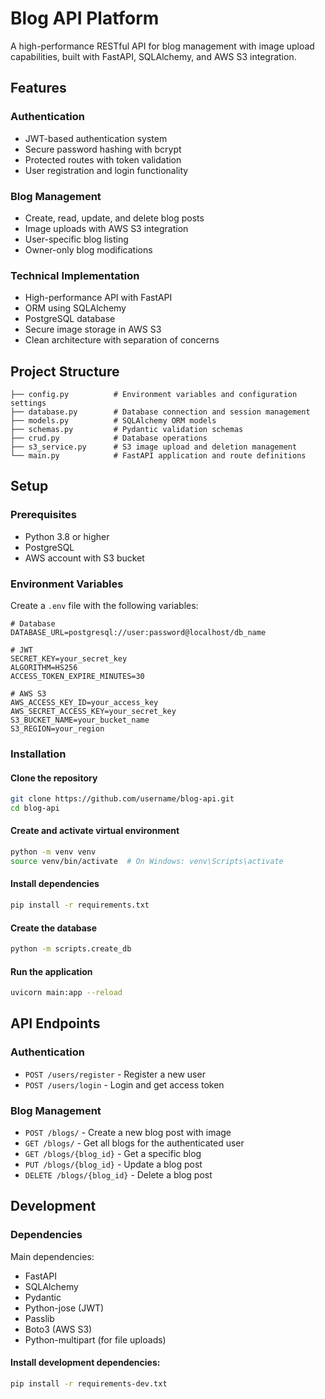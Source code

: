# Blog API Platform
A high-performance RESTful API for blog management with image upload capabilities, built with FastAPI, SQLAlchemy, and AWS S3 integration.

## Features
### Authentication
- JWT-based authentication system
- Secure password hashing with bcrypt
- Protected routes with token validation
- User registration and login functionality

### Blog Management
- Create, read, update, and delete blog posts
- Image uploads with AWS S3 integration
- User-specific blog listing
- Owner-only blog modifications

### Technical Implementation
- High-performance API with FastAPI
- ORM using SQLAlchemy
- PostgreSQL database
- Secure image storage in AWS S3
- Clean architecture with separation of concerns

## Project Structure
```
├── config.py          # Environment variables and configuration settings
├── database.py        # Database connection and session management
├── models.py          # SQLAlchemy ORM models
├── schemas.py         # Pydantic validation schemas
├── crud.py            # Database operations
├── s3_service.py      # S3 image upload and deletion management
└── main.py            # FastAPI application and route definitions
```

## Setup
### Prerequisites
- Python 3.8 or higher
- PostgreSQL
- AWS account with S3 bucket

### Environment Variables
Create a `.env` file with the following variables:
```
# Database
DATABASE_URL=postgresql://user:password@localhost/db_name

# JWT
SECRET_KEY=your_secret_key
ALGORITHM=HS256
ACCESS_TOKEN_EXPIRE_MINUTES=30

# AWS S3
AWS_ACCESS_KEY_ID=your_access_key
AWS_SECRET_ACCESS_KEY=your_secret_key
S3_BUCKET_NAME=your_bucket_name
S3_REGION=your_region
```

### Installation
#### Clone the repository
```bash
git clone https://github.com/username/blog-api.git
cd blog-api
```

#### Create and activate virtual environment
```bash
python -m venv venv
source venv/bin/activate  # On Windows: venv\Scripts\activate
```

#### Install dependencies
```bash
pip install -r requirements.txt
```

#### Create the database
```bash
python -m scripts.create_db
```

#### Run the application
```bash
uvicorn main:app --reload
```

## API Endpoints
### Authentication
- `POST /users/register` - Register a new user
- `POST /users/login` - Login and get access token

### Blog Management
- `POST /blogs/` - Create a new blog post with image
- `GET /blogs/` - Get all blogs for the authenticated user
- `GET /blogs/{blog_id}` - Get a specific blog
- `PUT /blogs/{blog_id}` - Update a blog post
- `DELETE /blogs/{blog_id}` - Delete a blog post

## Development
### Dependencies
Main dependencies:
- FastAPI
- SQLAlchemy
- Pydantic
- Python-jose (JWT)
- Passlib
- Boto3 (AWS S3)
- Python-multipart (for file uploads)

#### Install development dependencies:
```bash
pip install -r requirements-dev.txt
```
